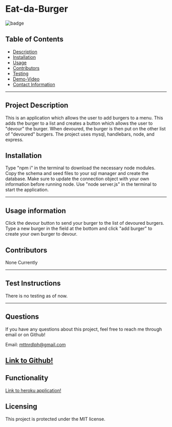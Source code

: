 # Eat-da-Burger

![badge](https://img.shields.io/badge/License-MIT-brightgreen)

## Table of Contents

- [Description](#project-description)
- [Installation](#installation)
- [Usage](#usage-information)
- [Contributors](#contributors)
- [Testing](#test-instructions)
- [Demo-Video](#functionality)
- [Contact Information](#questions)

---

## Project Description

This is an application which allows the user to add burgers to a menu. This adds the burger to a list and creates a button which allows the user to "devour" the burger. When devoured, the burger is then put on the other list of "devoured" burgers. The project uses mysql, handlebars, node, and express.

## Installation

Type "npm i" in the terminal to download the necessary node modules. Copy the schema and seed files to your sql manager and create the database. Make sure to update the connection object with your own information before running node. Use "node server.js" in the terminal to start the application.

---

## Usage information

Click the devour button to send your burger to the list of devoured burgers. Type a new burger in the field at the bottom and click "add burger" to create your own burger to devour.

## Contributors

None Currently

---

## Test Instructions

There is no testing as of now.

---

## Questions

If you have any questions about this project, feel free to reach me through email or on Github!

Email: mttnrdlph@gmail.com

## [Link to Github!](https://github.com/RobeandHat)

## Functionality

[Link to heroku application!](https://eat-da-burger222.herokuapp.com/)

## Licensing

This project is protected under the MIT license.
